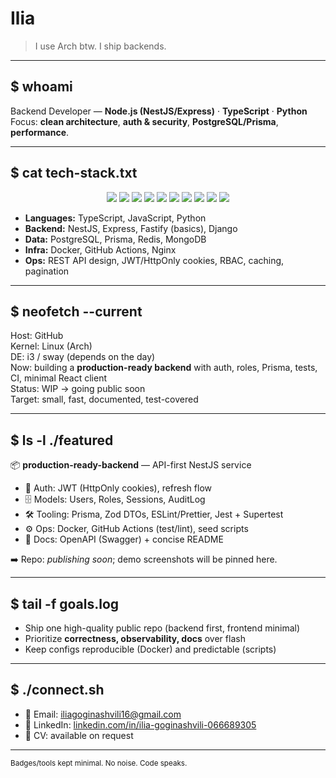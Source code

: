 #  Ilia

> I use Arch btw. I ship backends.

---

## $ whoami
Backend Developer — **Node.js (NestJS/Express)** · **TypeScript** · **Python**  
Focus: **clean architecture**, **auth & security**, **PostgreSQL/Prisma**, **performance**.

---

## $ cat tech-stack.txt
<p align="center">
  <img src="https://img.shields.io/badge/TypeScript-3178C6?style=for-the-badge&logo=typescript&logoColor=white"/>
  <img src="https://img.shields.io/badge/Node.js-339933?style=for-the-badge&logo=node.js&logoColor=white"/>
  <img src="https://img.shields.io/badge/NestJS-E0234E?style=for-the-badge&logo=nestjs&logoColor=white"/>
  <img src="https://img.shields.io/badge/Express-000000?style=for-the-badge&logo=express&logoColor=white"/>
  <img src="https://img.shields.io/badge/Python-3776AB?style=for-the-badge&logo=python&logoColor=white"/>
  <img src="https://img.shields.io/badge/PostgreSQL-4169E1?style=for-the-badge&logo=postgresql&logoColor=white"/>
  <img src="https://img.shields.io/badge/Prisma-2D3748?style=for-the-badge&logo=prisma&logoColor=white"/>
  <img src="https://img.shields.io/badge/Redis-D32F2F?style=for-the-badge&logo=redis&logoColor=white"/>
  <img src="https://img.shields.io/badge/Docker-2496ED?style=for-the-badge&logo=docker&logoColor=white"/>
  <img src="https://img.shields.io/badge/GitHub-181717?style=for-the-badge&logo=github&logoColor=white"/>
</p>

- **Languages:** TypeScript, JavaScript, Python  
- **Backend:** NestJS, Express, Fastify (basics), Django  
- **Data:** PostgreSQL, Prisma, Redis, MongoDB  
- **Infra:** Docker, GitHub Actions, Nginx  
- **Ops:** REST API design, JWT/HttpOnly cookies, RBAC, caching, pagination  

---

## $ neofetch --current
Host: GitHub  
Kernel: Linux (Arch)  
DE: i3 / sway (depends on the day)  
Now: building a **production-ready backend** with auth, roles, Prisma, tests, CI, minimal React client  
Status: WIP → going public soon  
Target: small, fast, documented, test-covered  

---

## $ ls -l ./featured
📦 **production-ready-backend** — API-first NestJS service  

- 🔐 Auth: JWT (HttpOnly cookies), refresh flow  
- 🗄️ Models: Users, Roles, Sessions, AuditLog  
- 🛠️ Tooling: Prisma, Zod DTOs, ESLint/Prettier, Jest + Supertest  
- ⚙️ Ops: Docker, GitHub Actions (test/lint), seed scripts  
- 📄 Docs: OpenAPI (Swagger) + concise README  

➡️ Repo: _publishing soon_; demo screenshots will be pinned here.

---

## $ tail -f goals.log
- Ship one high-quality public repo (backend first, frontend minimal)  
- Prioritize **correctness, observability, docs** over flash  
- Keep configs reproducible (Docker) and predictable (scripts)  

---

## $ ./connect.sh
- 📧 Email: iliagoginashvili16@gmail.com  
- 🔗 LinkedIn: [linkedin.com/in/ilia-goginashvili-066689305](https://www.linkedin.com/in/ilia-goginashvili-066689305)  
- 📄 CV: available on request  

---

<sub>Badges/tools kept minimal. No noise. Code speaks.</sub>

